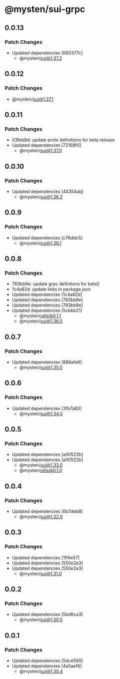 # @mysten/sui-grpc

## 0.0.13

### Patch Changes

- Updated dependencies [660377c]
  - @mysten/sui@1.37.2

## 0.0.12

### Patch Changes

- @mysten/sui@1.37.1

## 0.0.11

### Patch Changes

- 03feb8d: update proto definitions for beta release
- Updated dependencies [72168f0]
  - @mysten/sui@1.37.0

## 0.0.10

### Patch Changes

- Updated dependencies [44354ab]
  - @mysten/sui@1.36.2

## 0.0.9

### Patch Changes

- Updated dependencies [c76ddc5]
  - @mysten/sui@1.36.1

## 0.0.8

### Patch Changes

- 783bb9e: update grpc defintions for beta2
- 1c4a82d: update links in package.json
- Updated dependencies [1c4a82d]
- Updated dependencies [783bb9e]
- Updated dependencies [783bb9e]
- Updated dependencies [5cbbb21]
  - @mysten/utils@0.1.1
  - @mysten/sui@1.36.0

## 0.0.7

### Patch Changes

- Updated dependencies [888afe6]
  - @mysten/sui@1.35.0

## 0.0.6

### Patch Changes

- Updated dependencies [3fb7a83]
  - @mysten/sui@1.34.0

## 0.0.5

### Patch Changes

- Updated dependencies [a00522b]
- Updated dependencies [a00522b]
  - @mysten/sui@1.33.0
  - @mysten/utils@0.1.0

## 0.0.4

### Patch Changes

- Updated dependencies [6b7deb8]
  - @mysten/sui@1.32.0

## 0.0.3

### Patch Changes

- Updated dependencies [1ff4e57]
- Updated dependencies [550e2e3]
- Updated dependencies [550e2e3]
  - @mysten/sui@1.31.0

## 0.0.2

### Patch Changes

- Updated dependencies [5bd6ca3]
  - @mysten/sui@1.30.5

## 0.0.1

### Patch Changes

- Updated dependencies [5dce590]
- Updated dependencies [4a5aef6]
  - @mysten/sui@1.30.4
